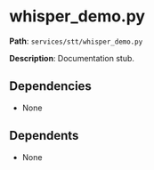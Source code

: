 # whisper_demo.py

**Path**: `services/stt/whisper_demo.py`

**Description**: Documentation stub.

## Dependencies
- None

## Dependents
- None

